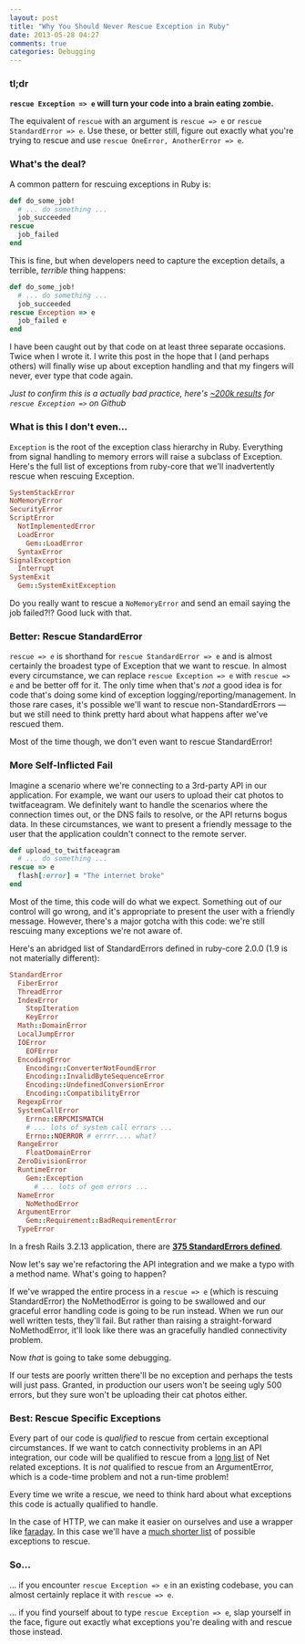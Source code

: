 ```yaml
---
layout: post
title: "Why You Should Never Rescue Exception in Ruby"
date: 2013-05-28 04:27
comments: true
categories: Debugging
---
```


### tl;dr

**`rescue Exception => e` will turn your code into a brain eating zombie.**

The equivalent of `rescue` with an argument is `rescue => e` or `rescue StandardError => e`. Use these, or better still, figure out exactly what you're trying to rescue and use `rescue OneError, AnotherError => e`.

### What's the deal?

A common pattern for rescuing exceptions in Ruby is:

~~~ruby
def do_some_job!
  # ... do something ...
  job_succeeded
rescue
  job_failed
end
~~~

This is fine, but when developers need to capture the exception details, a terrible, *terrible* thing happens:

~~~ruby
def do_some_job!
  # ... do something ...
  job_succeeded
rescue Exception => e
  job_failed e
end
~~~

I have been caught out by that code on at least three separate occasions. Twice when I wrote it. I write this post in the hope that I (and perhaps others) will finally wise up about exception handling and that my fingers will never, ever type that code again.

*Just to confirm this is a actually bad practice, here's [~200k results](https://github.com/search?l=ruby&o=asc&p=1&q=%22rescue+Exception+=%3E+%22&ref=searchresults&type=Code) for `rescue Exception =>` on Github*

### What is this I don't even…

`Exception` is the root of the exception class hierarchy in Ruby. Everything from signal handling to memory errors will raise a subclass of Exception. Here's the full list of exceptions from ruby-core that we'll inadvertently rescue when rescuing Exception.

~~~ruby
SystemStackError
NoMemoryError
SecurityError
ScriptError
  NotImplementedError
  LoadError
    Gem::LoadError
  SyntaxError
SignalException
  Interrupt
SystemExit
  Gem::SystemExitException
~~~

Do you really want to rescue a `NoMemoryError` and send an email saying the job failed?!? Good luck with that.

### Better: Rescue StandardError

`rescue => e` is shorthand for `rescue StandardError => e` and is almost certainly the broadest type of Exception that we want to rescue. In almost every circumstance, we can replace `rescue Exception => e` with `rescue => e` and be better off for it. The only time when that's *not* a good idea is for code that's doing some kind of exception logging/reporting/management. In those rare cases, it's possible we'll want to rescue non-StandardErrors — but we still need to think pretty hard about what happens after we've rescued them.

Most of the time though, we don't even want to rescue StandardError!

### More Self-Inflicted Fail

Imagine a scenario where we're connecting to a 3rd-party API in our application. For example, we want our users to upload their cat photos to twitfaceagram. We definitely want to handle the scenarios where the connection times out, or the DNS fails to resolve, or the API returns bogus data. In these circumstances, we want to present a friendly message to the user that the application couldn't connect to the remote server.

~~~ruby
def upload_to_twitfaceagram
  # ... do something ...
rescue => e
  flash[:error] = "The internet broke"
end
~~~

Most of the time, this code will do what we expect. Something out of our control will go wrong, and it's appropriate to present the user with a friendly message. However, there's a major gotcha with this code: we're still rescuing many exceptions we're not aware of.

Here's an abridged list of StandardErrors defined in ruby-core 2.0.0 (1.9 is not materially different):

~~~ruby
StandardError
  FiberError
  ThreadError
  IndexError
    StopIteration
    KeyError
  Math::DomainError
  LocalJumpError
  IOError
    EOFError
  EncodingError
    Encoding::ConverterNotFoundError
    Encoding::InvalidByteSequenceError
    Encoding::UndefinedConversionError
    Encoding::CompatibilityError
  RegexpError
  SystemCallError
    Errno::ERPCMISMATCH
    # ... lots of system call errors ...
    Errno::NOERROR # errrr.... what?
  RangeError
    FloatDomainError
  ZeroDivisionError
  RuntimeError
    Gem::Exception
      # ... lots of gem errors ...
  NameError
    NoMethodError
  ArgumentError
    Gem::Requirement::BadRequirementError
  TypeError
~~~

In a fresh Rails 3.2.13 application, there are **[375 StandardErrors defined](https://gist.github.com/danielfone/5654600)**.

Now let's say we're refactoring the API integration and we make a typo with a method name. What's going to happen?

If we've wrapped the entire process in a `rescue => e` (which is rescuing StandardError) the NoMethodError is going to be swallowed and our graceful error handling code is going to be run instead. When we run our well written tests, they'll fail. But rather than raising a straight-forward NoMethodError, it'll look like there was an gracefully handled connectivity problem.

Now *that* is going to take some debugging.

If our tests are poorly written there'll be no exception and perhaps the tests will just pass. Granted, in production our users won't be seeing ugly 500 errors, but they sure won't be uploading their cat photos either.

### Best: Rescue Specific Exceptions

Every part of our code is *qualified* to rescue from certain exceptional circumstances. If we want to catch connectivity problems in an API integration, our code will be qualified to rescue from a [long list](http://tammersaleh.com/posts/rescuing-net-http-exceptions) of Net related exceptions. It is *not* qualified to rescue from an ArgumentError, which is a code-time problem and not a run-time problem!

Every time we write a rescue, we need to think hard about what exceptions this code is actually qualified to handle.

In the case of HTTP, we can make it easier on ourselves and use a wrapper like [faraday](https://github.com/lostisland/faraday). In this case we'll have a [much shorter list](https://github.com/lostisland/faraday/blob/master/lib/faraday/error.rb) of possible exceptions to rescue.

### So…

… if you encounter `rescue Exception => e` in an existing codebase, you can almost certainly replace it with `rescue => e`.

… if you find yourself about to type `rescue Exception => e`, slap yourself in the face, figure out exactly what exceptions you're dealing with and rescue those instead. 
